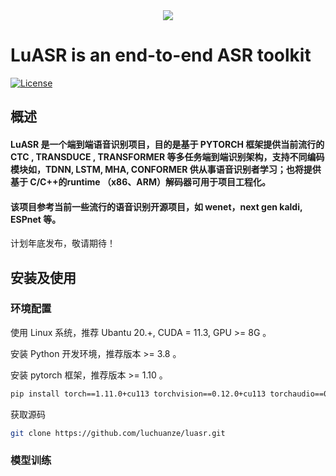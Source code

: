 <div align=center><img src ="https://user-images.githubusercontent.com/32317033/184311331-b98dbe19-e7e6-4b1d-bfdf-5fc809d7fcb6.png"/></div>

# LuASR is an end-to-end ASR toolkit
[![License](https://img.shields.io/badge/License-Apache%202.0-brightgreen.svg)](https://opensource.org/licenses/Apache-2.0)

## 概述

#### LuASR 是一个端到端语音识别项目，目的是基于 PYTORCH 框架提供当前流行的 CTC , TRANSDUCE , TRANSFORMER 等多任务端到端识别架构，支持不同编码模块如，TDNN, LSTM, MHA, CONFORMER 供从事语音识别者学习；也将提供基于 C/C++的runtime （x86、ARM）解码器可用于项目工程化。

#### 该项目参考当前一些流行的语音识别开源项目，如 wenet，next gen kaldi, ESPnet 等。

计划年底发布，敬请期待！

## 安装及使用

### 环境配置

使用 Linux 系统，推荐 Ubantu 20.+, CUDA = 11.3, GPU >= 8G 。

安装 Python 开发环境，推荐版本 >= 3.8 。

安装 pytorch 框架，推荐版本 >= 1.10  。

``` sh
pip install torch==1.11.0+cu113 torchvision==0.12.0+cu113 torchaudio==0.11.0 --extra-index-url https://download.pytorch.org/whl/cu113
``` 

获取源码

``` sh
git clone https://github.com/luchuanze/luasr.git
```

### 模型训练
